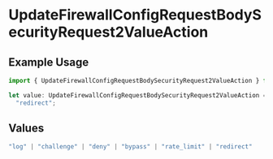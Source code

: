 # UpdateFirewallConfigRequestBodySecurityRequest2ValueAction

## Example Usage

```typescript
import { UpdateFirewallConfigRequestBodySecurityRequest2ValueAction } from "@vercel/sdk/models/updatefirewallconfigop.js";

let value: UpdateFirewallConfigRequestBodySecurityRequest2ValueAction =
  "redirect";
```

## Values

```typescript
"log" | "challenge" | "deny" | "bypass" | "rate_limit" | "redirect"
```